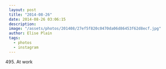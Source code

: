 ```yaml
---
layout: post
title: "2014-08-26"
date: 2014-08-26 03:06:15
description: 
image: "/assets/photos/201408/27ef5f820c0470da06d86453f62d8ecf.jpg"
author: Elise Plain
tags: 
  - photos
  - instagram
---
```


495. At work
<p></p>
